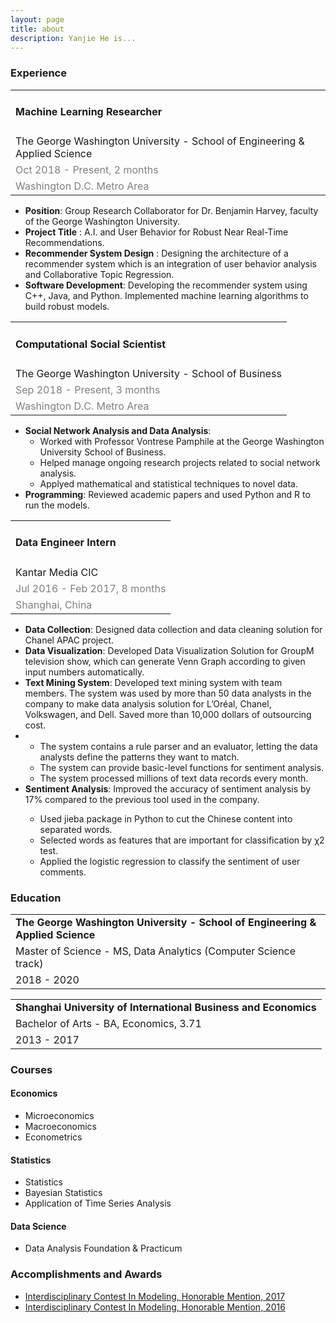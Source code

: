 ```yaml
---
layout: page
title: about
description: Yanjie He is...
---
```


<h3> Experience </h3>

<table>
<tr> <td> <h4> <b> Machine Learning Researcher </b> </h4> </td> </tr>
<tr> <td> The George Washington University - School of Engineering & Applied Science </td> </tr>
<tr> <td> <font color="gray"> Oct 2018 - Present, 2 months </font> </td> </tr>
<tr> <td> <font color="gray"> Washington D.C. Metro Area </font> </td> </tr>
</table>

<ul>
<li> <b>Position</b>: Group Research Collaborator for Dr. Benjamin Harvey, faculty of the George Washington University. </li>
<li> <b>Project Title</b> : A.I. and User Behavior for Robust Near Real-Time Recommendations. </li>
<li> <b>Recommender System Design</b> : Designing the architecture of a recommender system which is an integration of user behavior analysis and Collaborative Topic Regression. </li>
<li> <b>Software Development</b>: Developing the recommender system using C++, Java, and Python. Implemented machine learning algorithms to build robust models. </li>
</ul>

<table>
<tr> <td> <h4> <b> Computational Social Scientist </b> </h4> </td> </tr>
<tr> <td> The George Washington University - School of Business </td> </tr>
<tr> <td> <font color="gray"> Sep 2018 - Present, 3 months </font> </td> </tr>
<tr> <td> <font color="gray"> Washington D.C. Metro Area </font> </td> </tr>
</table>

<ul>
<li> <b>Social Network Analysis and Data Analysis</b>:
    <ul>
    <li> Worked with Professor Vontrese Pamphile at the George Washington University School of Business. </li>
    <li> Helped manage ongoing research projects related to social network analysis. </li>
    <li> Applyed mathematical and statistical techniques to novel data. </li>
    </ul>
</li>
<li> <b>Programming</b>: Reviewed academic papers and used Python and R to run the models. </li>
</ul>

<table>
<tr> <td> <h4> <b> Data Engineer Intern </b> </h4> </td> </tr>
<tr> <td> Kantar Media CIC </td> </tr>
<tr> <td> <font color="gray"> Jul 2016 - Feb 2017, 8 months </font> </td> </tr>
<tr> <td> <font color="gray"> Shanghai, China </font> </td> </tr>
</table>

<ul>
    <li> <b>Data Collection</b>: Designed data collection and data cleaning solution for Chanel APAC project. </li>
    <li> <b>Data Visualization</b>: Developed Data Visualization Solution for GroupM television show, which can generate Venn Graph according to given input numbers automatically. </li>
    <li> <b>Text Mining System</b>: Developed text mining system with team members. The system was used by more than 50 data analysts in the company to make data analysis solution for L’Oréal, Chanel, Volkswagen, and Dell. Saved more than 10,000 dollars of outsourcing cost. </li>
<li><ul>
    <li> The system contains a rule parser and an evaluator, letting the data analysts define the patterns they want to match. </li>
    <li> The system can provide basic-level functions for sentiment analysis. </li>
    <li> The system processed millions of text data records every month. </li>
</ul></li>
<li> <b>Sentiment Analysis</b>: Improved the accuracy of sentiment analysis by 17% compared to the previous tool used in the company. </li>
<ul>
    <li> Used jieba package in Python to cut the Chinese content into separated words.</li>
    <li> Selected words as features that are important for classification by χ2 test.</li>
    <li> Applied the logistic regression to classify the sentiment of user comments.</li>
</ul>
</ul>

<h3> Education </h3>
<table>
<tr> <td> <b> The George Washington University - School of Engineering & Applied Science </b> </td> </tr>
<tr> <td> Master of Science - MS, Data Analytics (Computer Science track) </td> </tr>
<tr> <td> 2018 - 2020 </td> </tr>
</table>

<table>
<tr> <td> <b> Shanghai University of International Business and Economics </b> </td> </tr>
<tr> <td> Bachelor of Arts - BA, Economics, 3.71 </td> </tr>
<tr> <td> 2013 - 2017 </td> </tr>
</table>

<h3> Courses </h3>

<h4> Economics </h4>
<ul>
    <li> Microeconomics </li>
    <li> Macroeconomics </li>
    <li> Econometrics </li>
</ul>

<h4> Statistics </h4>
<ul>
    <li> Statistics </li>
    <li> Bayesian Statistics </li>
    <li> Application of Time Series Analysis </li>
</ul>

<h4> Data Science </h4>
<ul>
    <li> Data Analysis Foundation & Practicum </li>
</ul>


<h3> Accomplishments and Awards </h3>

<ul>
<li> <a href="/assets/70969.pdf"> Interdisciplinary Contest In Modeling, Honorable Mention, 2017 </a></li>
<li> <a href="/assets/46500.pdf"> Interdisciplinary Contest In Modeling, Honorable Mention, 2016 </a></li>
</ul>

